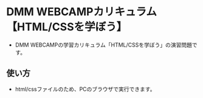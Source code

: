 # DMM WEBCAMPカリキュラム 【HTML/CSSを学ぼう】

- DMM WEBCAMPの学習カリキュラム「HTML/CSSを学ぼう」の演習問題です。

## 使い方
- html/cssファイルのため、PCのブラウザで実行できます。